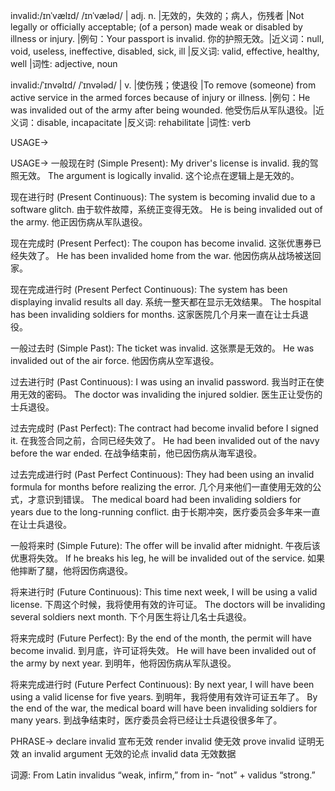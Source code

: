 invalid:/ɪnˈvælɪd/ /ɪnˈvæləd/ | adj. n. |无效的，失效的；病人，伤残者 |Not legally or officially acceptable; (of a person) made weak or disabled by illness or injury. |例句：Your passport is invalid. 你的护照无效。|近义词：null, void, useless, ineffective, disabled, sick, ill |反义词: valid, effective, healthy, well |词性: adjective, noun

invalid:/ˈɪnvəlɪd/ /ˈɪnvələd/ |  v. |使伤残；使退役 |To remove (someone) from active service in the armed forces because of injury or illness. |例句：He was invalided out of the army after being wounded. 他受伤后从军队退役。|近义词：disable, incapacitate |反义词: rehabilitate |词性: verb


USAGE->

USAGE->
一般现在时 (Simple Present):
My driver's license is invalid. 我的驾照无效。
The argument is logically invalid. 这个论点在逻辑上是无效的。

现在进行时 (Present Continuous):
The system is becoming invalid due to a software glitch. 由于软件故障，系统正变得无效。
He is being invalided out of the army.  他正因伤病从军队退役。

现在完成时 (Present Perfect):
The coupon has become invalid. 这张优惠券已经失效了。
He has been invalided home from the war. 他因伤病从战场被送回家。

现在完成进行时 (Present Perfect Continuous):
The system has been displaying invalid results all day. 系统一整天都在显示无效结果。
The hospital has been invaliding soldiers for months. 这家医院几个月来一直在让士兵退役。

一般过去时 (Simple Past):
The ticket was invalid. 这张票是无效的。
He was invalided out of the air force. 他因伤病从空军退役。


过去进行时 (Past Continuous):
I was using an invalid password. 我当时正在使用无效的密码。
The doctor was invaliding the injured soldier. 医生正让受伤的士兵退役。


过去完成时 (Past Perfect):
The contract had become invalid before I signed it.  在我签合同之前，合同已经失效了。
He had been invalided out of the navy before the war ended. 在战争结束前，他已因伤病从海军退役。


过去完成进行时 (Past Perfect Continuous):
They had been using an invalid formula for months before realizing the error.  几个月来他们一直使用无效的公式，才意识到错误。
The medical board had been invaliding soldiers for years due to the long-running conflict.  由于长期冲突，医疗委员会多年来一直在让士兵退役。


一般将来时 (Simple Future):
The offer will be invalid after midnight.  午夜后该优惠将失效。
If he breaks his leg, he will be invalided out of the service. 如果他摔断了腿，他将因伤病退役。

将来进行时 (Future Continuous):
This time next week, I will be using a valid license. 下周这个时候，我将使用有效的许可证。
The doctors will be invaliding several soldiers next month.  下个月医生将让几名士兵退役。

将来完成时 (Future Perfect):
By the end of the month, the permit will have become invalid.  到月底，许可证将失效。
He will have been invalided out of the army by next year. 到明年，他将因伤病从军队退役。

将来完成进行时 (Future Perfect Continuous):
By next year, I will have been using a valid license for five years.  到明年，我将使用有效许可证五年了。
By the end of the war, the medical board will have been invaliding soldiers for many years. 到战争结束时，医疗委员会将已经让士兵退役很多年了。


PHRASE->
declare invalid  宣布无效
render invalid  使无效
prove invalid  证明无效
an invalid argument 无效的论点
invalid data  无效数据

词源: From Latin invalidus “weak, infirm,” from in- “not” + validus “strong.”

